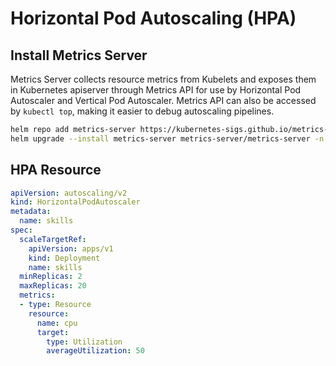 # Horizontal Pod Autoscaling (HPA)
## Install Metrics Server
Metrics Server collects resource metrics from Kubelets and exposes them in Kubernetes apiserver through Metrics API for use by Horizontal Pod Autoscaler and Vertical Pod Autoscaler. Metrics API can also be accessed by ```kubectl top```, making it easier to debug autoscaling pipelines.
``` bash
helm repo add metrics-server https://kubernetes-sigs.github.io/metrics-server/
helm upgrade --install metrics-server metrics-server/metrics-server -n kube-system
```
## HPA Resource
``` yaml
apiVersion: autoscaling/v2
kind: HorizontalPodAutoscaler
metadata:
  name: skills
spec:
  scaleTargetRef:
    apiVersion: apps/v1
    kind: Deployment
    name: skills
  minReplicas: 2
  maxReplicas: 20
  metrics:
  - type: Resource
    resource:
      name: cpu
      target:
        type: Utilization
        averageUtilization: 50
```